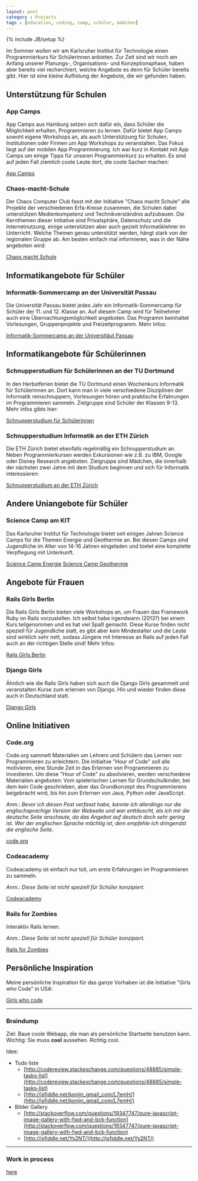 ```yaml
---
layout: post
category : Projects
tags : [education, coding, camp, schüler, mädchen]
---
```

{% include JB/setup %}


Im Sommer wollen wir am Karlsruher Institut für Technologie einen Programmierkurs für Schülerinnen anbieten. Zur Zeit sind wir noch am Anfang unserer Planungs-, Organisations- und Konzeptionsphase, haben aber bereits viel recherchiert, welche Angebote es denn für Schüler bereits gibt. Hier ist eine kleine Auflistung der Angebote, die wir gefunden haben:

## Unterstützung für Schulen

### App Camps
App Camps aus Hamburg setzen sich dafür ein, dass Schüler die Möglichkeit erhalten, Programmieren zu lernen. Dafür bietet App Camps sowohl eigene Workshops an, als auch Unterstützung für Schulen, Institutionen oder Firmen um App Workshops zu veranstalten. Das Fokus liegt auf der mobilen App Programmierung. Ich war kurz in Kontakt mit App Camps um einige Tipps für unseren Programmierkurz zu erhalten. Es sind auf jeden Fall ziemlich coole Leute dort, die coole Sachen machen:

[App Camps](http://www.appcamps.de/)

### Chaos-macht-Schule

Der Chaos Computer Club fasst mit der Initiative "Chaos macht Schule" alle Projekte der verschiedenen Erfa-Kreise zusammen, die Schulen dabei unterstützen Medienkompetenz und Technikverständnis aufzubauen. Die Kernthemen dieser Initiative sind Privatsphäre, Datenschutz und die Internetnutzung, einige unterstützen aber auch gezielt Informatiklehrer im Unterricht. Welche Themen genau unterstützt werden, hängt stark von der regionalen Gruppe ab. Am besten einfach mal informieren, was in der Nähe angeboten wird:

[Chaos macht Schule](http://ccc.de/schule)

## Informatikangebote für Schüler

### Informatik-Sommercamp an der Universität Passau
Die Universität Passau bietet jedes Jahr ein Informatik-Sommercamp für Schüler der 11. und 12. Klasse an. Auf diesem Camp wird für Teilnehmer auch eine Übernachtungsmöglichkeit angeboten. Das Programm beinhaltet Vorlesungen, Gruppenprojekte und Freizeitprogramm. Mehr Infos:

[Informatik-Sommercamp an der Universitäut Passau](http://sommercamp.fim.uni-passau.de/index.php)

## Informatikangebote für Schülerinnen

### Schnupperstudium für Schülerinnen an der TU Dortmund
In den Herbstferien bietet die TU Dortmund einen Wochenkurs Informatik für Schülerinnen an. Dort kann man in viele verschiedene Disziplinen der Informatik reinschnuppern, Vorlesungen hören und praktische Erfahrungen im Programmieren sammeln. Zielgruppe sind Schüler der Klassen 9-13. Mehr Infos gibts hier:

[Schnupperstudium für Schülerinnen](http://www.cs.tu-dortmund.de/nps/de/Studieninteressierte/Schnupperuni_Informatik/index.html)

### Schnupperstudium Informatik an der ETH Zürich
Die ETH Zürich bietet ebenfalls regelmäßig ein Schnupperstudium an. Neben Programmierkursen werden Exkursionen wie z.B. zu IBM, Google oder Disney Research angeboten. Zielgruppe sind Mädchen, die innerhalb der nächsten zwei Jahre mit dem Studium beginnen und sich für Informatik interessieren:

[Schnupperstudium an der ETH Zürich](http://www.frauen.inf.ethz.ch/schulis/sstud)

## Andere Uniangebote für Schüler

### Science Camp am KIT
Das Karlsruher Institut für Technologie bietet seit einigen Jahren Science Camps für die Themen Energie und Geothermie an. Bei diesen Camps sind Jugendliche im Alter von 14-16 Jahren eingeladen und bietet eine komplette Verpflegung mit Unterkunft.

[Science Camp Energie](http://www.fsz.kit.edu/science-camp-energie.php)
[Science Camp Geothermie](http://www.fsz.kit.edu/science-camp-geothermie.php)

## Angebote für Frauen

### Rails Girls Berlin
Die Rails Girls Berlin bieten viele Workshops an, um Frauen das Framework Ruby on Rails vorzustellen. Ich selbst habe irgendwann (2013?) bei einem Kurs teilgenommen und es hat viel Spaß gemacht. Diese Kurse finden nicht speziell für Jugendliche statt, es gibt aber kein Mindestalter und die Leute sind wirklich sehr nett, sodass Jüngere mit Interesse an Rails auf jeden Fall auch an der richtigen Stelle sind! Mehr Infos:

[Rails Girls Berlin](http://railsgirlsberlin.de/)

### Django Girls
Ähnlich wie die Rails Girls haben sich auch die Django Girls gesammelt und veranstalten Kurse zum erlernen von Django. Hin und wieder finden diese auch in Deutschland statt.

[Django Girls](http://djangogirls.org/)

## Online Initiativen

### Code.org
Code.org sammelt Materialien um Lehrern und Schülern das Lernen von Programmieren zu erleichtern. Die Initiaitve "Hour of Code" soll alle motivieren, eine Stunde Zeit in das Erlernen von Programmieren zu investieren. Um diese "Hour of Code" zu absolvieren, werden verschiedene Materialien angeboten: Vom spielerischen Lernen für Grundschulkinder, bei dem kein Code geschrieben, aber das Grundkonzept des Programmierens beigebracht wird, bis hin zum Erlernen von Java, Python oder JavaScript.

_Anm.: Bevor ich diesen Post verfasst habe, kannte ich allerdings nur die englischsprachige Version der Webseite und war enttäuscht, als ich mir die deutsche Seite anschaute, da das Angebot auf deutsch doch sehr gering ist. Wer der englischen Sprache mächtig ist, dem empfehle ich dringendst die englische Seite._

[code.org](http://code.org/)

### Codeacademy
Codeacademy ist einfach nur toll, um erste Erfahrungen im Programmieren zu sammeln.

_Anm.: Diese Seite ist nicht speziell für Schüler konzipiert._

[Codeacademy](http://www.codecademy.com/)

### Rails for Zombies
Interaktiv Rails lernen.

_Anm.: Diese Seite ist nicht speziell für Schüler konzipiert._

[Rails for Zombies](http://railsforzombies.org/)

## Persönliche Inspiration

Meine persönliche Inspiration für das ganze Vorhaben ist die Initiative "Girls who Code" in USA:

[Girls who code](http://girlswhocode.com/)

_____________________

### Braindump

Ziel: Baue coole Webapp, die man als persönliche Startseite benutzen kann.
Wichtig: Sie muss **cool** aussehen. Richtig cool.

Idee:

* Todo liste
	* [http://codereview.stackexchange.com/questions/48885/simple-tasks-list](http://codereview.stackexchange.com/questions/48885/simple-tasks-list)
	* [http://jsfiddle.net/konijn_gmail_com/L7emH/](http://jsfiddle.net/konijn_gmail_com/L7emH/)
* Bilder Gallery
	* [http://stackoverflow.com/questions/19347747/pure-javascript-image-gallery-with-fwd-and-bck-function](http://stackoverflow.com/questions/19347747/pure-javascript-image-gallery-with-fwd-and-bck-function)
	* [http://jsfiddle.net/Ys2NT/](http://jsfiddle.net/Ys2NT/)
	
______

### Work in process

[here](/assets/sciencecamp_test/01_BasicHTML.html)
